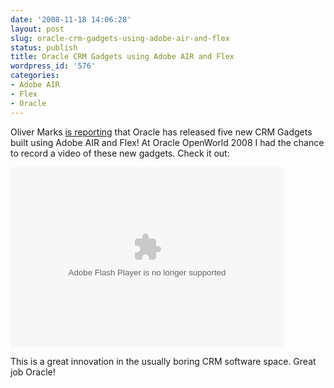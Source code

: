 ```yaml
---
date: '2008-11-18 14:06:28'
layout: post
slug: oracle-crm-gadgets-using-adobe-air-and-flex
status: publish
title: Oracle CRM Gadgets using Adobe AIR and Flex
wordpress_id: '576'
categories:
- Adobe AIR
- Flex
- Oracle
---
```


Oliver Marks [is reporting](http://blogs.zdnet.com/collaboration/?p=162/) that Oracle has released five new CRM Gadgets built using Adobe AIR and Flex!  At Oracle OpenWorld 2008 I had the chance to record a video of these new gadgets.  Check it out:

<object classid="clsid:D27CDB6E-AE6D-11cf-96B8-444553540000" width="437" height="288" id="viddler_4eaf23f2"><param name="movie" value="http://www.viddler.com/player/4eaf23f2/" /><param name="allowScriptAccess" value="always" /><param name="allowFullScreen" value="true" /><embed src="http://www.viddler.com/player/4eaf23f2/" width="437" height="288" type="application/x-shockwave-flash" allowScriptAccess="always" allowFullScreen="true" name="viddler_4eaf23f2" ></embed></object>

This is a great innovation in the usually boring CRM software space.  Great job Oracle!
